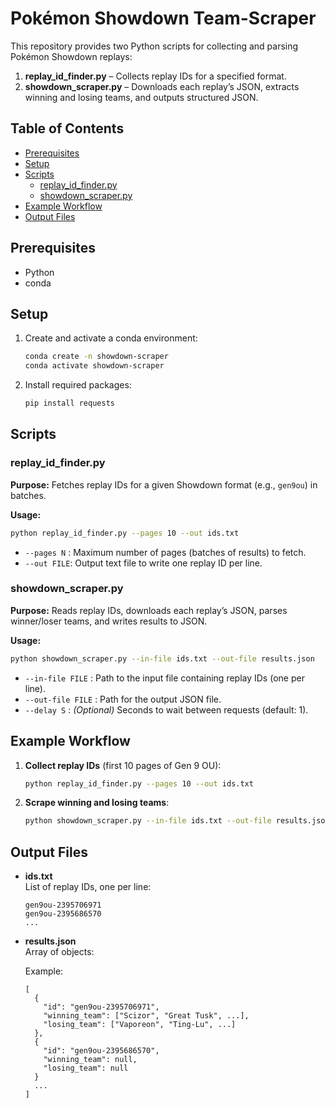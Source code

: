 # Pokémon Showdown Team-Scraper

This repository provides two Python scripts for collecting and parsing Pokémon Showdown replays:

1. **replay_id_finder.py** – Collects replay IDs for a specified format.
2. **showdown_scraper.py** – Downloads each replay’s JSON, extracts winning and losing teams, and outputs structured JSON.

## Table of Contents

- [Prerequisites](#prerequisites)  
- [Setup](#setup)  
- [Scripts](#scripts)  
  - [replay_id_finder.py](#replay_id_finderpy)  
  - [showdown_scraper.py](#showdown_scraperpy)  
- [Example Workflow](#example-workflow)  
- [Output Files](#output-files)  

## Prerequisites

- Python
- conda

## Setup

1. Create and activate a conda environment:

   ```bash
   conda create -n showdown-scraper
   conda activate showdown-scraper
   ```

2. Install required packages:

   ```bash
   pip install requests
   ```

## Scripts

### replay_id_finder.py

**Purpose:** Fetches replay IDs for a given Showdown format (e.g., `gen9ou`) in batches.

**Usage:**

```bash
python replay_id_finder.py --pages 10 --out ids.txt
```

- `--pages N` : Maximum number of pages (batches of results) to fetch.  
- `--out FILE`: Output text file to write one replay ID per line.

### showdown_scraper.py

**Purpose:** Reads replay IDs, downloads each replay’s JSON, parses winner/loser teams, and writes results to JSON.

**Usage:**

```bash
python showdown_scraper.py --in-file ids.txt --out-file results.json
```

- `--in-file FILE`  : Path to the input file containing replay IDs (one per line).  
- `--out-file FILE` : Path for the output JSON file.  
- `--delay S`       : *(Optional)* Seconds to wait between requests (default: 1).

## Example Workflow

1. **Collect replay IDs** (first 10 pages of Gen 9 OU):

   ```bash
   python replay_id_finder.py --pages 10 --out ids.txt
   ```

2. **Scrape winning and losing teams**:

   ```bash
   python showdown_scraper.py --in-file ids.txt --out-file results.json
   ```

## Output Files

- **ids.txt**  
  List of replay IDs, one per line:

  ```
  gen9ou-2395706971
  gen9ou-2395686570
  ...
  ```

- **results.json**  
  Array of objects:

  Example:

  ```
  [
    {
      "id": "gen9ou-2395706971",
      "winning_team": ["Scizor", "Great Tusk", ...],
      "losing_team": ["Vaporeon", "Ting-Lu", ...]
    },
    {
      "id": "gen9ou-2395686570",
      "winning_team": null,
      "losing_team": null
    }
    ...
  ]
  ```  
